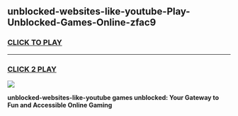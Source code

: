 
## unblocked-websites-like-youtube-Play-Unblocked-Games-Online-zfac9
<h3>
<a href="https://premium76.site?title=unblocked-websites-like-youtube&ref=25A">CLICK TO PLAY</a></h3>
<hr>

<h3>
<a href="https://premium76.site?title=unblocked-websites-like-youtube&ref=25A">CLICK 2 PLAY</a>
  
</h3>

<a href="https://premium76.site?title=unblocked-websites-like-youtube&ref=25A"><img src="https://clearcache.store/games.png"></a>


**unblocked-websites-like-youtube games unblocked: Your Gateway to Fun and Accessible Online Gaming**
